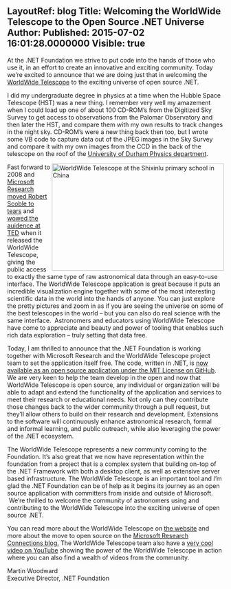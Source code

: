 LayoutRef: blog
Title: Welcoming the WorldWide Telescope to the Open Source .NET Universe
Author: 
Published: 2015-07-02 16:01:28.0000000
Visible: true
---
<p>At the .NET Foundation we strive to put code into the hands of those who use it, in an effort to create an innovative and exciting community. Today we&rsquo;re excited to announce that we are doing just that in welcoming the <a href="http://worldwidetelescope.org/">WorldWide Telescope</a> to the exciting universe of open source .NET.</p>

<p>I did my undergraduate degree in physics at a time when the Hubble Space Telescope (HST) was a new thing. I remember very well my amazement when I could load up one of about 100 CD-ROM&rsquo;s from the Digitized Sky Survey to get access to observations from the Palomar Observatory and then later the HST, and compare them with my own results to track changes in the night sky. CD-ROM&rsquo;s were a new thing back then too, but I wrote some VB code to capture data out of the JPEG images in the Sky Survey and compare it with my own images from the CCD in the back of the telescope on&nbsp;the roof of the <a href="https://www.dur.ac.uk/physics/">University of Durham Physics department</a>.</p>

<p><img src="/assets/WWTinChina.jpg" alt="WorldWide Telescope at the Shixinlu primary school in China" width="400" height="250" align="right" />Fast forward to 2008 and <a href="http://blogs.msdn.com/b/ireland/archive/2008/03/03/microsoft-s-worldwide-telescope-makes-robert-scoble-cry.aspx?Redirected=true">Microsoft Research moved Robert Scoble to tears</a>&nbsp;and <a href="https://youtu.be/NPu2j3JVmnw">wowed the auidence at TED</a>&nbsp;when it released the WorldWide Telescope, giving the public access to exactly the same type of raw astronomical data through an easy-to-use interface. The WorldWide Telescope application is great because it puts an incredible visualization engine together with some of the most interesting scientific data in the world into the hands of anyone. You can just explore the pretty pictures and zoom in as if you are seeing the universe on some of the best telescopes in the world &ndash; but you can also do real science with the same interface. &nbsp;Astronomers and educators using WorldWide Telescope have come to appreciate and beauty and power of tooling that enables such rich data exploration &ndash; truly setting that data free.</p>

<p>Today, I am thrilled to announce that the .NET Foundation is working together with Microsoft Research and the WorldWide Telescope project team to set the application itself free. The code, written in .NET, is <a href="https://github.com/worldWideTelescope">now available as an open source application under the MIT License on GitHub</a>. We are very keen to help the team develop in the open and now that WorldWide Telescope is open source, any individual or organization will be able to adapt and extend the functionality of the application and services to meet their research or educational needs. Not only can they contribute those changes back to the wider community through a pull request, but they&rsquo;ll allow others to build on their research and development. Extensions to the software will continuously enhance astronomical research, formal and informal learning, and public outreach, while also leveraging the power of the .NET ecosystem.</p>

<p>The WorldWide Telescope represents a new community coming to the Foundation. It&rsquo;s also great that we now have representation within the foundation from a project that is a complex system that building on-top of the .NET Framework with both a desktop client, as well as extensive server based infrastructure. The WorldWide Telescope is an important tool and I&rsquo;m glad the .NET Foundation can be of help as it begins its journey as an open source application with committers from inside and outside of Microsoft. &nbsp;We&rsquo;re thrilled to welcome the community of astronomers using and contributing to the WorldWide Telescope into the exciting universe of open source .NET.</p>

<p>You can read more about the WorldWide Telescope on <a href="http://worldwidetelescope.org/">the website</a> and more about the move to open source on the <a href="http://blogs.msdn.com/b/msr_er/archive/2015/07/02/microsoft-open-sources-worldwide-telescope.aspx">Microsoft Research Connections blog.</a>&nbsp;The WorldWide Telescope team&nbsp;also have a <a href="https://youtu.be/d36Ix0uQ1hg">very cool video on YouTube</a>&nbsp;showing the power of the WorldWide Telescope in action where you can also find a wealth of videos from the community.</p>

<p>Martin Woodward<br />Executive Director, .NET Foundation</p>
